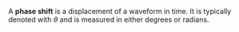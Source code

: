 A **phase shift** is a displacement of a waveform in time. It is typically denoted with $\theta$ and is measured in either degrees or radians.